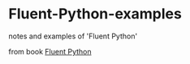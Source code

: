 # Fluent-Python-examples
notes and examples of 'Fluent Python'

from book [Fluent Python](http://shop.oreilly.com/product/0636920032519.do)
